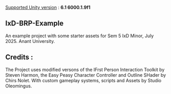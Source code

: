 
<u>Supported Unity version</u> : **6.1 6000.1.9f1** 

## IxD-BRP-Example
An example project with some starter assets for Sem 5 IxD Minor, July 2025. Anant University.

## Credits : 
The Project uses modified versons of the IFrst Person Interaction Toolkit by Steven Harmon, the Easy Peasy Character Controller and Outline SHader by Chirs Nolet.
With custom gameplay systems, scripts and Assets by Studio Oleomingus.
